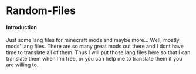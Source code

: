 # Random-Files
#### Introduction

Just some lang files for minecraft mods and maybe more...
Well, mostly mods' lang files. There are so many great mods out there and I dont have time to translate all of them.
Thus I will put those lang files here so that I can translate them when I'm free, or you can help me to translate them if you are willing to.

